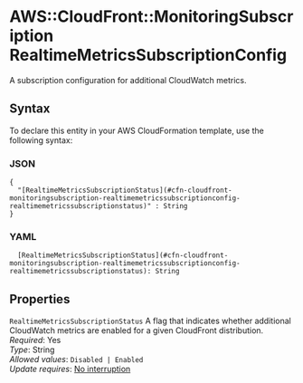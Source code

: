 # AWS::CloudFront::MonitoringSubscription RealtimeMetricsSubscriptionConfig<a name="aws-properties-cloudfront-monitoringsubscription-realtimemetricssubscriptionconfig"></a>

A subscription configuration for additional CloudWatch metrics\.

## Syntax<a name="aws-properties-cloudfront-monitoringsubscription-realtimemetricssubscriptionconfig-syntax"></a>

To declare this entity in your AWS CloudFormation template, use the following syntax:

### JSON<a name="aws-properties-cloudfront-monitoringsubscription-realtimemetricssubscriptionconfig-syntax.json"></a>

```
{
  "[RealtimeMetricsSubscriptionStatus](#cfn-cloudfront-monitoringsubscription-realtimemetricssubscriptionconfig-realtimemetricssubscriptionstatus)" : String
}
```

### YAML<a name="aws-properties-cloudfront-monitoringsubscription-realtimemetricssubscriptionconfig-syntax.yaml"></a>

```
  [RealtimeMetricsSubscriptionStatus](#cfn-cloudfront-monitoringsubscription-realtimemetricssubscriptionconfig-realtimemetricssubscriptionstatus): String
```

## Properties<a name="aws-properties-cloudfront-monitoringsubscription-realtimemetricssubscriptionconfig-properties"></a>

`RealtimeMetricsSubscriptionStatus` <a name="cfn-cloudfront-monitoringsubscription-realtimemetricssubscriptionconfig-realtimemetricssubscriptionstatus"></a>
A flag that indicates whether additional CloudWatch metrics are enabled for a given CloudFront distribution\.  
_Required_: Yes  
_Type_: String  
_Allowed values_: `Disabled | Enabled`  
_Update requires_: [No interruption](https://docs.aws.amazon.com/AWSCloudFormation/latest/UserGuide/using-cfn-updating-stacks-update-behaviors.html#update-no-interrupt)
